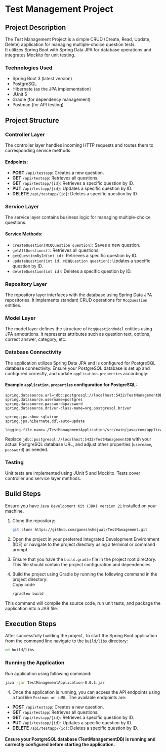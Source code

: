# Test Management Project

## Project Description

The Test Management Project is a simple CRUD (Create, Read, Update, Delete) application for managing multiple-choice question tests. <br> It utilizes Spring Boot with Spring Data JPA for database operations and integrates Mockito for unit testing.

### Technologies Used

- Spring Boot 3 (latest version)
- PostgreSQL
- Hibernate (as the JPA implementation)
- JUnit 5
- Gradle (for dependency management)
- Postman (for API testing)

## Project Structure
### Controller Layer

The controller layer handles incoming HTTP requests and routes them to corresponding service methods.

#### Endpoints:

- **POST** `/api/testapp`: Creates a new question.
- **GET** `/api/testapp`: Retrieves all questions.
- **GET** `/api/testapp/{id}`: Retrieves a specific question by ID.
- **PUT** `/api/testapp/{id}`: Updates a specific question by ID.
- **DELETE** `/api/testapp/{id}`: Deletes a specific question by ID.

### Service Layer

The service layer contains business logic for managing multiple-choice questions.

#### Service Methods:

- `createQuestion(MCQQuestion question)`: Saves a new question.
- `getAllQuestions()`: Retrieves all questions.
- `getQuestionById(int id)`: Retrieves a specific question by ID.
- `updateQuestion(int id, MCQQuestion question)`: Updates a specific question by ID.
- `deleteQuestion(int id)`: Deletes a specific question by ID.

### Repository Layer

The repository layer interfaces with the database using Spring Data JPA repositories. It implements standard CRUD operations for `McqQuestion` entities.

### Model Layer

The model layer defines the structure of `McqQuestionModel` entities using JPA annotations. It represents attributes such as question text, options, correct answer, category, etc.

### Database Connectivity

The application utilizes Spring Data JPA and is configured for PostgreSQL database connectivity. Ensure your PostgreSQL database is set up and configured correctly, and update `application.properties` accordingly:

#### Example `application.properties` configuration for PostgreSQL:

```properties
spring.datasource.url=jdbc:postgresql://localhost:5432/TestManagementDB
spring.datasource.username=postgres
spring.datasource.password=password
spring.datasource.driver-class-name=org.postgresql.Driver

spring.jpa.show-sql=true
spring.jpa.hibernate.ddl-auto=update

logging.file.name=./TestManagementApplication/src/main/java/com/application/testmanagementapplication/logs/Logback.log
```

Replace `jdbc:postgresql://localhost:5432/TestManagementDB` with your actual PostgreSQL database URL, and adjust other properties (`username`, `password`) as needed.

### Testing

Unit tests are implemented using JUnit 5 and Mockito. Tests cover controller and service layer methods.

## Build Steps

Ensure you have ```Java Development Kit (JDK) version 21``` installed on your machine.

1. Clone the repository:
   ```bash
   git clone https://github.com/ganeshshejwal/TestManagement.git
   ```
   
2. Open the project in your preferred Integrated Development Environment (IDE) or navigate to the project directory using a terminal or command prompt.<br>

3. Ensure that you have the ```build.gradle``` file in the project root directory. This file should contain the project configuration and dependencies.<br>

4. Build the project using Gradle by running the following command in the project directory:
   <br>Copy code
   ```bash
   /gradlew build
   ```
This command will compile the source code, run unit tests, and package the application into a JAR file.

## Execution Steps

After successfully building the project, To start the Spring Boot application from the command line navigate to the `build/libs` directory:

```bash
cd build/libs
```
### Running the Application

Run application using following command:

```bash
java -jar TestManagementApplication-0.0.1.jar
```
4. Once the application is running, you can access the API endpoints using a tool like ``` Postman or cURL ```. The available endpoints are:

- **POST** `/api/testapp`: Creates a new question.
- **GET** `/api/testapp`: Retrieves all questions.
- **GET** `/api/testapp/{id}`: Retrieves a specific question by ID.
- **PUT** `/api/testapp/{id}`: Updates a specific question by ID.
- **DELETE** `/api/testapp/{id}`: Deletes a specific question by ID.
  
#### Ensure your PostgreSQL database (TestManagementDB) is running and correctly configured before starting the application.
